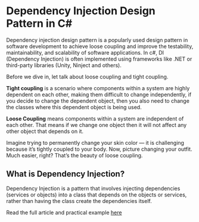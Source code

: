 ﻿# Dependency Injection Design Pattern in C#

Dependency injection design pattern is a popularly used design pattern in software development
to achieve loose coupling and improve the testability, maintainability, and scalability of software
applications. In c#, DI (Dependency Injection) is often implemented using frameworks like .NET
or third-party libraries (Unity, Ninject and others).

Before we dive in, let talk about loose coupling and tight coupling.

**Tight coupling** is a scenario where components within a system are highly dependent on each other,
making them difficult to change independently, if you decide to change the dependent object, then you
also need to change the classes where this dependent object is being used.

**Loose Coupling** means components within a system are independent of each other. That means if we change 
one object then it will not affect any other object that depends on it.

Imagine trying to permanently change your skin color — it is challenging because it’s tightly coupled to
your body. Now, picture changing your outfit. Much easier, right? That’s the beauty of loose coupling.

## What is Dependency Injection?
Dependency Injection is a pattern that involves injecting dependencies (services or objects) into a class
that depends on the objects or services, rather than having the class create the dependencies itself.

Read the full article and practical example [here](https://medium.com/@anyanwuraphaelc/dependency-injection-design-patterns-in-c-b982c141dcb2)
